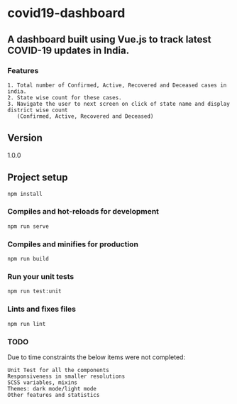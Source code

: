 # covid19-dashboard
## A dashboard built using Vue.js to track latest COVID-19 updates in India.

### Features
```
1. Total number of Confirmed, Active, Recovered and Deceased cases in india.
2. State wise count for these cases.
3. Navigate the user to next screen on click of state name and display district wise count
   (Confirmed, Active, Recovered and Deceased)
```

## Version
1.0.0

## Project setup
```
npm install
```

### Compiles and hot-reloads for development
```
npm run serve
```

### Compiles and minifies for production
```
npm run build
```

### Run your unit tests
```
npm run test:unit
```

### Lints and fixes files
```
npm run lint
```

### TODO 
Due to time constraints the below items were not completed:
```
Unit Test for all the components
Responsiveness in smaller resolutions
SCSS variables, mixins
Themes: dark mode/light mode
Other features and statistics
```

